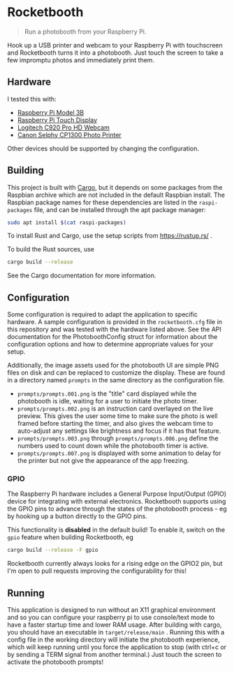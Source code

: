 # Rocketbooth

> Run a photobooth from your Raspberry Pi.

Hook up a USB printer and webcam to your Raspberry Pi with touchscreen and Rocketbooth turns it into a photobooth.
Just touch the screen to take a few impromptu photos and immediately print them.

## Hardware
I tested this with:
* [Raspberry Pi Model 3B](https://www.raspberrypi.org/products/raspberry-pi-3-model-b/)
* [Raspberry Pi Touch Display](https://www.raspberrypi.org/products/raspberry-pi-touch-display/)
* [Logitech C920 Pro HD Webcam](https://www.logitech.com/en-us/product/hd-pro-webcam-c920)
* [Canon Selphy CP1300 Photo Printer](https://shop.usa.canon.com/shop/en/catalog/selphy-cp1300-black-wireless-compact-photo-printer)

Other devices should be supported by changing the configuration.

## Building

This project is built with [Cargo](http://cargo.rs), but it depends on some packages from the Raspbian archive which are not included in the default Raspbian install.
The Raspbian package names for these dependencies are listed in the `raspi-packages` file, and can be installed through the apt package manager:
```sh
sudo apt install $(cat raspi-packages)
```

To install Rust and Cargo, use the setup scripts from https://rustup.rs/ .

To build the Rust sources, use 
```sh
cargo build --release
```
See the Cargo documentation for more information.

## Configuration
Some configuration is required to adapt the application to specific hardware.
A sample configuration is provided in the ``rocketbooth.cfg`` file in this repository and was tested with the hardware listed above.
See the API documentation for the PhotoboothConfig struct for information about the configuration options and how to determine appropriate values for your setup.

Additionally, the image assets used for the photobooth UI are simple PNG files on disk and can be replaced to customize the display.
These are found in a directory named `prompts` in the same directory as the configuration file.

* `prompts/prompts.001.png` is the "title" card displayed while the photobooth is idle, waiting for a user to initiate the photo timer.
* `prompts/prompts.002.png` is an instruction card overlayed on the live preview.  This gives the user some time to make sure the photo is well framed before starting the timer, and also gives the webcam time to auto-adjust any settings like brightness and focus if it has that feature.
* `prompts/prompts.003.png` through `prompts/prompts.006.png` define the numbers used to count down while the photobooth timer is active.
* `prompts/prompts.007.png` is displayed with some animation to delay for the printer but not give the appearance of the app freezing.

### GPIO

The Raspberry Pi hardware includes a General Purpose Input/Output (GPIO) device for integrating with external electronics. 
Rocketbooth supports using the GPIO pins to advance through the states of the photobooth process - eg by hooking up a button directly to the GPIO pins.

This functionality is **disabled** in the default build!
To enable it, switch on the `gpio` feature when building Rocketbooth, eg 
```sh
cargo build --release -F gpio
```
Rocketbooth currently always looks for a rising edge on the GPIO2 pin, but I'm open to pull requests improving the configurability for this!

## Running
This application is designed to run without an X11 graphical environment and so you can configure your raspberry pi to use console/text mode to have a faster startup time and lower RAM usage.
After building with cargo, you should have an executable in `target/release/main` .
Running this with a config file in the working directory will initiate the photobooth experience, which will keep running until you force the application to stop (with ctrl+c or by sending a TERM signal from another terminal.)
Just touch the screen to activate the photobooth prompts!